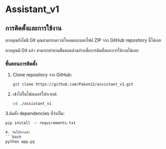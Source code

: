 # Assistant_v1

## การติดตั้งและการใช้งาน

หากคุณยังไม่มี Git คุณสามารถดาวน์โหลดและแตกไฟล์ ZIP จาก GitHub repository นี้ได้เลย

หากคุณมี Git แล้ว สามารถทำตามขั้นตอนด้านล่างเพื่อการติดตั้งและการใช้งานได้เลย:

### ขั้นตอนการติดตั้ง

1. Clone repository จาก GitHub:
   ```bash
   git clone https://github.com/Pakon12/assistant_v1.git
2. เข้าไปในโฟลเดอร์โปรเจกต์:
   ```bash 
   cd ./assistant_v1

3.ติดตั้ง dependencies ที่จำเป็น:
   ```bash 
   pip install -r requirements.txt

4. รันโปรเจกต์:
   ```bash 
   python app.py
